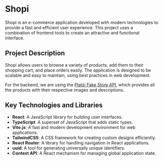 # Shopi

Shopi is an e-commerce application developed with modern technologies to provide a fast and efficient user experience. This project uses a combination of frontend tools to create an attractive and functional interface.

## Project Description

Shopi allows users to browse a variety of products, add them to their shopping cart, and place orders easily. The application is designed to be scalable and easy to maintain, using best practices in web development.

For the backend, we are using the [Platzi Fake Store API](https://fakeapi.platzi.com/), which provides all the products with their respective images and descriptions.

## Key Technologies and Libraries

- **React**: A JavaScript library for building user interfaces.
- **TypeScript**: A superset of JavaScript that adds static types.
- **Vite.js**: A fast and modern development environment for web applications.
- **TailwindCSS**: A CSS framework for creating custom designs efficiently.
- **React Router**: A library for handling navigation in React applications.
- **uuid**: A tool for generating universally unique identifiers.
- **Context API**: A React mechanism for managing global application state.
